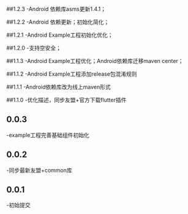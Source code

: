 ##1.2.3
-Android 依赖库asms更新1.4.1；

##1.2.2
-Android 依赖更新；初始化简化；

##1.2.1
-Android Example工程初始化优化；

##1.2.0
-支持空安全；

##1.1.3
-Android Example工程优化；Android依赖库迁移maven center；

##1.1.2
-Android Example工程添加release包混淆规则

##1.1.1
-Android依赖库改为线上maven形式

##1.1.0
-优化描述，同步友盟+官方下载flutter插件

## 0.0.3
-example工程完善基础组件初始化

## 0.0.2
-同步最新友盟+common库

## 0.0.1
-初始提交
